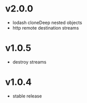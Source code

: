 # v2.0.0
* lodash cloneDeep nested objects
* http remote destination streams

# v1.0.5
* destroy streams

# v1.0.4
* stable release

